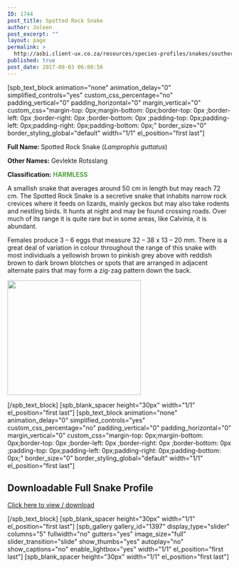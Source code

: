 ```yaml
---
ID: 1744
post_title: Spotted Rock Snake
author: Joleen
post_excerpt: ""
layout: page
permalink: >
  http://asbi.client-ux.co.za/resources/species-profiles/snakes/southern-africa/spotted-rock-snake/
published: true
post_date: 2017-08-03 06:08:56
---
```

[spb_text_block animation="none" animation_delay="0" simplified_controls="yes" custom_css_percentage="no" padding_vertical="0" padding_horizontal="0" margin_vertical="0" custom_css="margin-top: 0px;margin-bottom: 0px;border-top: 0px ;border-left: 0px ;border-right: 0px ;border-bottom: 0px ;padding-top: 0px;padding-left: 0px;padding-right: 0px;padding-bottom: 0px;" border_size="0" border_styling_global="default" width="1/1" el_position="first last"]

<strong>Full Name: </strong>Spotted Rock Snake (<em>Lamprophis guttatus</em>)

<strong>Other Names:</strong> Gevlekte Rotsslang

<strong>Classification:</strong> <strong><span style="color: #4ca937;">HARMLESS</span></strong>

A smallish snake that averages around 50 cm in length but may reach 72 cm. The Spotted Rock Snake is a secretive snake that inhabits narrow rock crevices where it feeds on lizards, mainly geckos but may also take rodents and nestling birds. It hunts at night and may be found crossing roads. Over much of its range it is quite rare but in some areas, like Calvinia, it is abundant.

Females produce 3 – 6 eggs that measure 32 – 38 x 13 – 20 mm. There is a great deal of variation in colour throughout the range of this snake with most individuals a yellowish brown to pinkish grey above with reddish brown to dark brown blotches or spots that are arranged in adjacent alternate pairs that may form a zig-zag pattern down the back.

<a href="http://asbi.client-ux.co.za/wp-content/uploads/2016/06/Spotted_Rock_Snake_DIST_web.jpg"><img class="alignnone wp-image-814 size-medium" src="http://asbi.client-ux.co.za/wp-content/uploads/2016/06/Spotted_Rock_Snake_DIST_web-300x257.jpg" width="300" height="257" /></a>

[/spb_text_block] [spb_blank_spacer height="30px" width="1/1" el_position="first last"] [spb_text_block animation="none" animation_delay="0" simplified_controls="yes" custom_css_percentage="no" padding_vertical="0" padding_horizontal="0" margin_vertical="0" custom_css="margin-top: 0px;margin-bottom: 0px;border-top: 0px ;border-left: 0px ;border-right: 0px ;border-bottom: 0px ;padding-top: 0px;padding-left: 0px;padding-right: 0px;padding-bottom: 0px;" border_size="0" border_styling_global="default" width="1/1" el_position="first last"]
<h2>Downloadable Full Snake Profile</h2>
<a href="http://asbi.client-ux.co.za/wp-content/uploads/2016/06/20170524_ASI_SP_Spotted_Rock_Snake_A4_DESKTOP.pdf" target="_blank">Click here to view / download</a>

[/spb_text_block] [spb_blank_spacer height="30px" width="1/1" el_position="first last"] [spb_gallery gallery_id="1397" display_type="slider" columns="5" fullwidth="no" gutters="yes" image_size="full" slider_transition="slide" show_thumbs="yes" autoplay="no" show_captions="no" enable_lightbox="yes" width="1/1" el_position="first last"] [spb_blank_spacer height="30px" width="1/1" el_position="first last"]